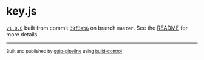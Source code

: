 # key.js

[`v1.0.6`](../../releases/tag/v1.0.6) built from commit [`39f3ab6`](../../commit/39f3ab68c08f524da96ffd4b374d102a00f8b3b7) on branch `master`. See the [README](../..) for more details

---
<sup>Built and published by [gulp-pipeline](https://github.com/alienfast/gulp-pipeline) using [build-control](https://github.com/alienfast/build-control)</sup>
